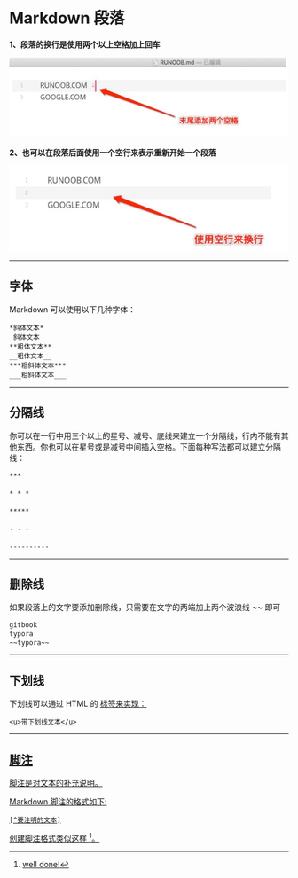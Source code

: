 # Markdown 段落

**1、段落的换行是使用两个以上空格加上回车**

![](picture.assets/QQ截图20191114230826.jpg)

**2、也可以在段落后面使用一个空行来表示重新开始一个段落**

![](picture.assets/QQ截图20191114230835.jpg)

---------------------------------

## 字体

Markdown 可以使用以下几种字体：

```
*斜体文本*
_斜体文本_
**粗体文本**
__粗体文本__
***粗斜体文本***
___粗斜体文本___
```

-----------

## 分隔线

你可以在一行中用三个以上的星号、减号、底线来建立一个分隔线，行内不能有其他东西。你也可以在星号或是减号中间插入空格。下面每种写法都可以建立分隔线：

```
***

* * *

*****

- - -

----------
```

------

## 删除线

如果段落上的文字要添加删除线，只需要在文字的两端加上两个波浪线 **~~** 即可

```
gitbook
typora
~~typora~~
```

---

## 下划线

下划线可以通过 HTML 的 **<u>** 标签来实现：

```
<u>带下划线文本</u>
```

-----

## 脚注

脚注是对文本的补充说明。

Markdown 脚注的格式如下:

```
[^要注明的文本]
```

创建脚注格式类似这样 [^typora]。

[^typora]: well done!
